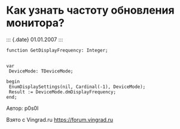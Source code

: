 Как узнать частоту обновления монитора?
=======================================

::: {.date}
01.01.2007
:::

    function GetDisplayFrequency: Integer; 

     
    var 
     DeviceMode: TDeviceMode; 
     
    begin 
     EnumDisplaySettings(nil, Cardinal(-1), DeviceMode); 
     Result := DeviceMode.dmDisplayFrequency; 
    end;

Автор: p0s0l

Взято с Vingrad.ru <https://forum.vingrad.ru>
